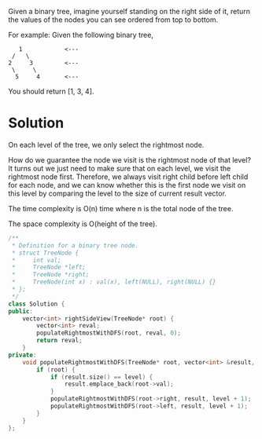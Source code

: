 Given a binary tree, imagine yourself standing on the right side of it, return the values of the nodes you can see ordered from top to bottom.

For example:
Given the following binary tree,

```
   1            <---
 /   \
2     3         <---
 \     \
  5     4       <---
```

You should return [1, 3, 4].
  

# Solution
  
On each level of the tree, we only select the rightmost node. 
  
How do we guarantee the node we visit is the rightmost node of that level?  It turns out we just need to make sure that on each level, we visit the rightmost node first. Therefore, we always visit right child before left child for each node, and we can know whether this is the first node we visit on this level by comparing the level to the size of current result vector.

The time complexity is  O(n) time  where n is the total node of the tree.
  
The space complexity is O(height of the tree).  
  
```cpp
/**
 * Definition for a binary tree node.
 * struct TreeNode {
 *     int val;
 *     TreeNode *left;
 *     TreeNode *right;
 *     TreeNode(int x) : val(x), left(NULL), right(NULL) {}
 * };
 */
class Solution {
public:
    vector<int> rightSideView(TreeNode* root) {
        vector<int> reval;
        populateRightmostWithDFS(root, reval, 0);
        return reval;
    }
private:
    void populateRightmostWithDFS(TreeNode* root, vector<int> &result, const int level) {
        if (root) {
            if (result.size() == level) {
                result.emplace_back(root->val);
            }
            populateRightmostWithDFS(root->right, result, level + 1);
            populateRightmostWithDFS(root->left, result, level + 1);
        }
    }
};
```
